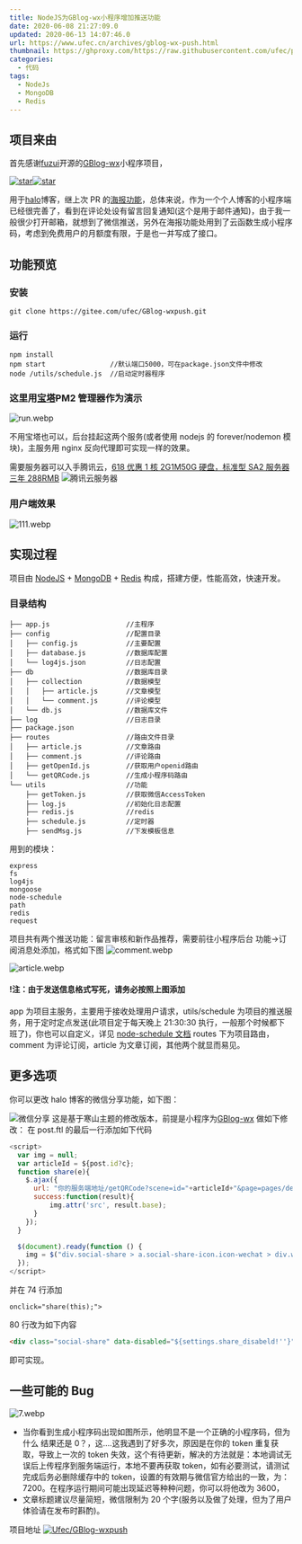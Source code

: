 ```yaml
---
title: NodeJS为GBlog-wx小程序增加推送功能
date: 2020-06-08 21:27:09.0
updated: 2020-06-13 14:07:46.0
url: https://www.ufec.cn/archives/gblog-wx-push.html
thumbnail: https://ghproxy.com/https://raw.githubusercontent.com/ufec/picGoImg/main/blog/2020/06/node-7c8d68439142414f8eb175e9b0c3183c.webp
categories:
  - 代码
tags:
  - NodeJs
  - MongoDB
  - Redis
---
```


## 项目来由

首先感谢[fuzui](https://gitee.com/fuzui)开源的[GBlog-wx](https://gitee.com/GeekEra/GBlog-wx)小程序项目，

[![star](https://gitee.com/GeekEra/GBlog-wx/badge/star.svg?theme=dark)](https://gitee.com/GeekEra/GBlog-wx/stargazers)[![star](https://img.shields.io/github/stars/GeekEra/GBlog-wx.svg?style=social)](https://github.com/GeekEra/GBlog-wx)

用于[halo](https://halo.run)博客，继上次 PR 的[海报功能](https://gitee.com/GeekEra/GBlog-wx/pulls/3)，总体来说，作为一个个人博客的小程序端已经很完善了，看到在评论处设有留言回复通知(这个是用于邮件通知)，由于我一般很少打开邮箱，就想到了微信推送，另外在海报功能处用到了云函数生成小程序码，考虑到免费用户的月额度有限，于是也一并写成了接口。

## 功能预览

### 安装

```git
git clone https://gitee.com/ufec/GBlog-wxpush.git
```

### 运行

```npm
npm install
npm start                //默认端口5000，可在package.json文件中修改
node /utils/schedule.js  //启动定时器程序
```

### 这里用[宝塔](https://bt.cn/)PM2 管理器作为演示

![run.webp](https://www.ufec.cn/upload/2020/06/run-4c5dc451fff143068a810339d3d15b47.webp)

不用宝塔也可以，后台挂起这两个服务(或者使用 nodejs 的 forever/nodemon 模块)，主服务用 nginx 反向代理即可实现一样的效果。

需要服务器可以入手腾讯云，[618 优惠 1 核 2G1M50G 硬盘，标准型 SA2 服务器三年 288RMB](https://cloud.tencent.com/act/cps/redirect?redirect=1059&cps_key=22bc3b35fb9867a983cbf371ab99c78f&from=console)
![腾讯云服务器](https://upload-dianshi-1255598498.file.myqcloud.com/345%20200%20%E6%A8%AA-b79ac5febb7dff70d7b906b29db059a0d8064a19.webp)

### 用户端效果

![111.webp](https://www.ufec.cn/upload/2020/06/111-92bf4d0368bf4c20ab2a683f612c3342.webp)

## 实现过程

项目由 [NodeJS](https://nodejs.org) + [MongoDB](https://www.mongodb.com) + [Redis](https://redis.io) 构成，搭建方便，性能高效，快速开发。

### 目录结构

```
├── app.js                   //主程序
├── config                   //配置目录
│   ├── config.js            //主要配置
│   ├── database.js          //数据库配置
│   └── log4js.json          //日志配置
├── db                       //数据库目录
│   ├── collection           //数据模型
│   │   ├── article.js       //文章模型
│   │   └── comment.js       //评论模型
│   └── db.js                //数据库文件
├── log                      //日志目录
├── package.json
├── routes                   //路由文件目录
│   ├── article.js           //文章路由
│   ├── comment.js           //评论路由
│   ├── getOpenId.js         //获取用户openid路由
│   └── getQRCode.js         //生成小程序码路由
└── utils                    //功能
    ├── getToken.js          //获取微信AccessToken
    ├── log.js               //初始化日志配置
    ├── redis.js             //redis
    ├── schedule.js          //定时器
    ├── sendMsg.js           //下发模板信息
```

用到的模块：

```
express
fs
log4js
mongoose
node-schedule
path
redis
request
```

项目共有两个推送功能：留言审核和新作品推荐，需要前往小程序后台
功能->订阅消息处添加，格式如下图
![comment.webp](https://www.ufec.cn/upload/2020/06/comment-c309186cf3ef4a5885f25ffa3a941336.webp)

![article.webp](https://www.ufec.cn/upload/2020/06/article-7cbc3ac4f99a4702aa3a4553336416f6.webp)

#### !注：由于发送信息格式写死，请务必按照上图添加

app 为项目主服务，主要用于接收处理用户请求，utils/schedule 为项目的推送服务，用于定时定点发送(此项目定于每天晚上 21:30:30 执行，一般那个时候都下班了)，你也可以自定义，详见 [node-schedule 文档](https://www.npmjs.com/package/node-schedule)
routes 下为项目路由，comment 为评论订阅，article 为文章订阅，其他两个就显而易见。

## 更多选项

你可以更改 halo 博客的微信分享功能，如下图：

![微信分享](https://ae01.alicdn.com/kf/H06d3485cfc064408b3d04ce82e8de93eH.webp)
这是基于寒山主题的修改版本，前提是小程序为[GBlog-wx](https://gitee.com/GeekEra/GBlog-wx)
做如下修改：
在 post.ftl 的最后一行添加如下代码

```JavaScript
<script>
  var img = null;
  var articleId = ${post.id?c};
  function share(e){
    $.ajax({
      url: "你的服务端地址/getQRCode?scene=id="+articleId+"&page=pages/details/index",
      success:function(result){
          img.attr('src', result.base);
      }
    });
  }

  $(document).ready(function () {
    img = $("div.social-share > a.social-share-icon.icon-wechat > div.wechat-qrcode > div.qrcode > img");
  });
</script>
```

并在 74 行添加

```
onclick="share(this);">
```

80 行改为如下内容

```HTML
<div class="social-share" data-disabled="${settings.share_disabeld!''}" data-wechat-qrcode-title="打开微信扫一扫" data-wechat-qrcode-helper="添加到我的小程序，更方便"></div>
```

即可实现。

## 一些可能的 Bug

![7.webp](https://www.ufec.cn/upload/2020/06/7-be057d8c875349e5a8c0ce702246b96d.webp)

- 当你看到生成小程序码出现如图所示，他明显不是一个正确的小程序码，但为什么
  结果还是 0？，这....这我遇到了好多次，原因是在你的 token 重复获取，导致上一次的 token 失效，这个有待更新，解决的方法就是：本地调试无误后上传程序到服务端运行，本地不要再获取 token，如有必要测试，请测试完成后务必删除缓存中的 token，设置的有效期与微信官方给出的一致，为：7200。在程序运行期间可能出现延迟等种种问题，你可以将他改为 3600，
- 文章标题建议尽量简短，微信限制为 20 个字(服务以及做了处理，但为了用户体验请在发布时斟酌)。

项目地址
[![Ufec/GBlog-wxpush](https://gitee.com/ufec/GBlog-wxpush/widgets/widget_card.svg?colors=4183c4,ffffff,ffffff,e3e9ed,666666,9b9b9b)](https://gitee.com/ufec/GBlog-wxpush)
